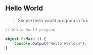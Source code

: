## Hello World

> Simple hello world program in fux 

```ts
// Hello World program

object 0:Main () {
    Console.Output("Hello World\n");
}
```